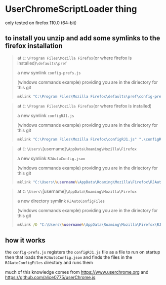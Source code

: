 # UserChromeScriptLoader thing

only tested on firefox 110.0 (64-bit)

## to install you unzip and add some symlinks to the firefox installation

> at `C:\Program Files\Mozilla Firefox`(or where firefox is installed)`\defaults\pref`
> 
> a new symlink `config-prefs.js`
> 
> (windows commands example) providing you are in the diriectory for this git
> ```bat
> mklink "C:\Program Files\Mozilla Firefox\defaults\pref\config-prefs.js" ".\config-prefs.js"
> ```

> at `C:\Program Files\Mozilla Firefox`(or where firefox is installed)
> 
> a new symlink `configRJ1.js`
> 
> (windows commands example) providing you are in the diriectory for this git
> ```bat
> mklink "C:\Program Files\Mozilla Firefox\configRJ1.js" ".\configRJ1.js"
> ```

> at `C:\Users\`[username]`\AppData\Roaming\Mozilla\Firefox`
> 
> a new symlink `RJAutoConfig.json`
> 
> (windows commands example) providing you are in the diriectory for this git
> ```bat
> mklink "C:\Users\%username%\AppData\Roaming\Mozilla\Firefox\RJAutoConfig.json" ".\RJAutoConfig.json"
> ```

> at `C:\Users\`[username]`\AppData\Roaming\Mozilla\Firefox`
> 
> a new directory symlink `RJAutoConfigFiles`
> 
> (windows commands example) providing you are in the diriectory for this git
> ```bat
> mklink /D "C:\Users\%username%\AppData\Roaming\Mozilla\Firefox\RJAutoConfigFiles" ".\RJAutoConfigFiles"
> ```

## how it works

the `config-prefs.js` registers the `configRJ1.js` file as a file to run on startup then that loads the `RJAutoConfig.json` and finds the files in the `RJAutoConfigFiles` directory and runs them

much of this knowledge comes from https://www.userchrome.org and https://github.com/alice0775/userChrome.js